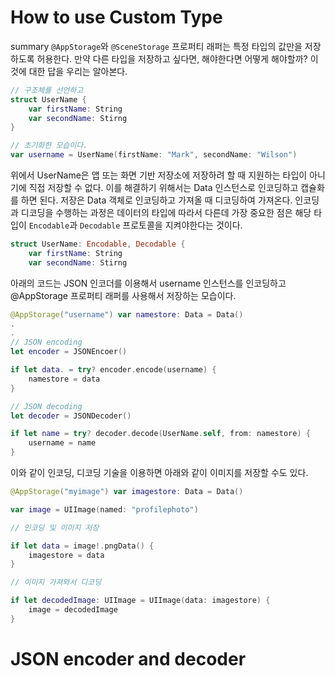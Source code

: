 # How to use Custom Type
summary
`@AppStorage`와 `@SceneStorage` 프로퍼티 래퍼는 특정 타입의 값만을 저장하도록 허용한다. 만약 다른 타입을 저장하고 싶다면, 해야한다면 어떻게 해야할까? 이것에 대한 답을 우리는 알아본다. 

``` Swift
// 구조체를 선언하고
struct UserName {
    var firstName: String
    var secondName: Stirng
}

// 초기화한 모습이다.
var username = UserName(firstName: "Mark", secondName: "Wilson")
```
위에서 UserName은 앱 또는 화면 기반 저장소에 저장하려 할 때 지원하는 타입이 아니기에 직접 저장할 수 없다. 이를 해결하기 위해서는 Data 인스턴스로 인코딩하고 캡슐화를 하면 된다. 저장은 Data 객체로 인코딩하고 가져올 때 디코딩하여 가져온다.
인코딩과 디코딩을 수행하는 과정은 데이터의 타입에 따라서 다른데 가장 중요한 점은 해당 타입이 `Encodable`과 `Decodable` 프로토콜을 지켜야한다는 것이다.
``` Swift
struct UserName: Encodable, Decodable {
    var firstName: String 
    var secondName: Stirng
```

아래의 코드는 JSON 인코더를 이용해서 username 인스턴스를 인코딩하고 @AppStorage 프로퍼티 래퍼를 사용해서 저장하는 모습이다.
``` Swift
@AppStorage("username") var namestore: Data = Data()
.
.
// JSON encoding
let encoder = JSONEncoer()

if let data. = try? encoder.encode(username) {
    namestore = data
}

// JSON decoding
let decoder = JSONDecoder()

if let name = try? decoder.decode(UserName.self, from: namestore) {
    username = name
}
```
이와 같이 인코딩, 디코딩 기술을 이용하면 아래와 같이 이미지를 저장할 수도 있다.
``` Swift
@AppStorage("myimage") var imagestore: Data = Data()

var image = UIImage(named: "profilephoto")

// 인코딩 및 이미지 저장

if let data = image!.pngData() {
    imagestore = data
}

// 이미지 가져와서 디코딩

if let decodedImage: UIImage = UIImage(data: imagestore) {
    image = decodedImage
}
```

# JSON encoder and decoder
